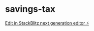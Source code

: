 # savings-tax

[Edit in StackBlitz next generation editor ⚡️](https://stackblitz.com/~/github.com/wardog1uk/savings-tax)